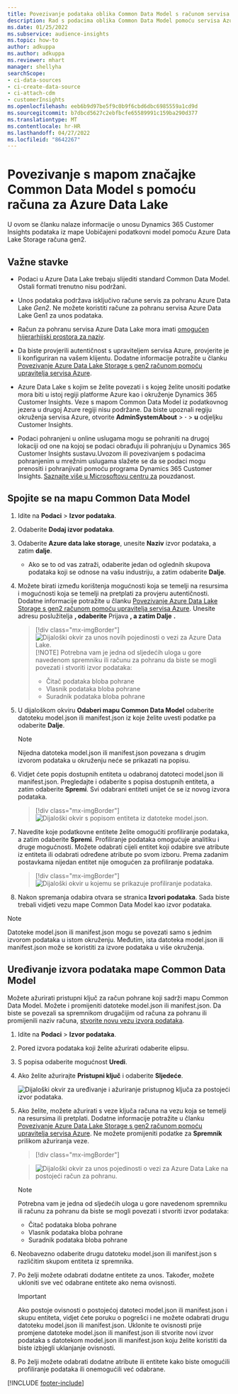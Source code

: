 ```yaml
---
title: Povezivanje podataka oblika Common Data Model s računom servisa Azure Data Lake
description: Rad s podacima oblika Common Data Model pomoću servisa Azure Data Lake Storage.
ms.date: 01/25/2022
ms.subservice: audience-insights
ms.topic: how-to
author: adkuppa
ms.author: adkuppa
ms.reviewer: mhart
manager: shellyha
searchScope:
- ci-data-sources
- ci-create-data-source
- ci-attach-cdm
- customerInsights
ms.openlocfilehash: eeb6b9d97be5f9c0b9f6cbd6dbc6985559a1cd9d
ms.sourcegitcommit: b7dbcd5627c2ebfbcfe65589991c159ba290d377
ms.translationtype: MT
ms.contentlocale: hr-HR
ms.lasthandoff: 04/27/2022
ms.locfileid: "8642267"
---
```

# <a name="connect-to-a-common-data-model-folder-using-an-azure-data-lake-account"></a>Povezivanje s mapom značajke Common Data Model s pomoću računa za Azure Data Lake

U ovom se članku nalaze informacije o unosu Dynamics 365 Customer Insights podataka iz mape Uobičajeni podatkovni model pomoću Azure Data Lake Storage računa gen2.

## <a name="important-considerations"></a>Važne stavke

- Podaci u Azure Data Lake trebaju slijediti standard Common Data Model. Ostali formati trenutno nisu podržani.

- Unos podataka podržava isključivo račune servis za pohranu Azure Data Lake *Gen2*. Ne možete koristiti račune za pohranu servisa Azure Data Lake Gen1 za unos podataka.

- Račun za pohranu servisa Azure Data Lake mora imati [omogućen hijerarhijski prostora za naziv](/azure/storage/blobs/data-lake-storage-namespace).

- Da biste provjerili autentičnost s upraviteljem servisa Azure, provjerite je li konfiguriran na vašem klijentu. Dodatne informacije potražite u članku [Povezivanje Azure Data Lake Storage s gen2 računom pomoću upravitelja servisa Azure](connect-service-principal.md).

- Azure Data Lake s kojim se želite povezati i s kojeg želite unositi podatke mora biti u istoj regiji platforme Azure kao i okruženje Dynamics 365 Customer Insights. Veze s mapom Common Data Model iz podatkovnog jezera u drugoj Azure regiji nisu podržane. Da biste upoznali regiju okruženja servisa Azure, otvorite **AdminSystemAbout** > **·** > **u** odjeljku Customer Insights.

- Podaci pohranjeni u online uslugama mogu se pohraniti na drugoj lokaciji od one na kojoj se podaci obrađuju ili pohranjuju u Dynamics 365 Customer Insights sustavu.Uvozom ili povezivanjem s podacima pohranjenim u mrežnim uslugama slažete se da se podaci mogu prenositi i pohranjivati pomoću programa Dynamics 365 Customer Insights. [Saznajte više u Microsoftovu centru za](https://www.microsoft.com/trust-center) pouzdanost.

## <a name="connect-to-a-common-data-model-folder"></a>Spojite se na mapu Common Data Model

1. Idite na **Podaci** > **Izvor podataka**.

1. Odaberite **Dodaj izvor podataka**.

1. Odaberite **Azure data lake storage**, unesite **Naziv** izvor podataka, a zatim **dalje**.

   - Ako se to od vas zatraži, odaberite jedan od oglednih skupova podataka koji se odnose na vašu industriju, a zatim odaberite **Dalje**. 

1. Možete birati između korištenja mogućnosti koja se temelji na resursima i mogućnosti koja se temelji na pretplati za provjeru autentičnosti. Dodatne informacije potražite u članku [Povezivanje Azure Data Lake Storage s gen2 računom pomoću upravitelja servisa Azure](connect-service-principal.md). Unesite adresu poslužitelja **, odaberite** Prijava **, a zatim Dalje** **.**
   > [!div class="mx-imgBorder"]
   > ![Dijaloški okvir za unos novih pojedinosti o vezi za Azure Data Lake.](media/enter-new-storage-details.png)
   > [!NOTE]
   > Potrebna vam je jedna od sljedećih uloga u gore navedenom spremniku ili računu za pohranu da biste se mogli povezati i stvoriti izvor podataka:
   >  - Čitač podataka bloba pohrane
   >  - Vlasnik podataka bloba pohrane
   >  - Suradnik podataka bloba pohrane

1. U dijaloškom okviru **Odaberi mapu Common Data Model** odaberite datoteku model.json ili manifest.json iz koje želite uvesti podatke pa odaberite **Dalje**.
   > [!NOTE]
   > Nijedna datoteka model.json ili manifest.json povezana s drugim izvorom podataka u okruženju neće se prikazati na popisu.

1. Vidjet ćete popis dostupnih entiteta u odabranoj datoteci model.json ili manifest.json. Pregledajte i odaberite s popisa dostupnih entiteta, a zatim odaberite **Spremi**. Svi odabrani entiteti unijet će se iz novog izvora podataka.
   > [!div class="mx-imgBorder"]
   > ![Dijaloški okvir s popisom entiteta iz datoteke model.json.](media/review-entities.png)

8. Navedite koje podatkovne entitete želite omogućiti profiliranje podataka, a zatim odaberite **Spremi**. Profiliranje podataka omogućuje analitiku i druge mogućnosti. Možete odabrati cijeli entitet koji odabire sve atribute iz entiteta ili odabrati određene atribute po svom izboru. Prema zadanim postavkama nijedan entitet nije omogućen za profiliranje podataka.
   > [!div class="mx-imgBorder"]
   > ![Dijaloški okvir u kojemu se prikazuje profiliranje podataka.](media/dataprofiling-entities.png)

9. Nakon spremanja odabira otvara se stranica **Izvori podataka**. Sada biste trebali vidjeti vezu mape Common Data Model kao izvor podataka.

> [!NOTE]
> Datoteke model.json ili manifest.json mogu se povezati samo s jednim izvorom podataka u istom okruženju. Međutim, ista datoteka model.json ili manifest.json može se koristiti za izvore podataka u više okruženja.

## <a name="edit-a-common-data-model-folder-data-source"></a>Uređivanje izvora podataka mape Common Data Model

Možete ažurirati pristupni ključ za račun pohrane koji sadrži mapu Common Data Model. Možete i promijeniti datoteke model.json ili manifest.json. Da biste se povezali sa spremnikom drugačijim od računa za pohranu ili promijenili naziv računa, [stvorite novu vezu izvora podataka](#connect-to-a-common-data-model-folder).

1. Idite na **Podaci** > **Izvor podataka**.

2. Pored izvora podataka koji želite ažurirati odaberite elipsu.

3. S popisa odaberite mogućnost **Uredi**.

4. Ako želite ažurirajte **Pristupni ključ** i odaberite **Sljedeće**.

   ![Dijaloški okvir za uređivanje i ažuriranje pristupnog ključa za postojeći izvor podataka.](media/edit-access-key.png)

5. Ako želite, možete ažurirati s veze ključa računa na vezu koja se temelji na resursima ili pretplati. Dodatne informacije potražite u članku [Povezivanje Azure Data Lake Storage s gen2 računom pomoću upravitelja servisa Azure](connect-service-principal.md). Ne možete promijeniti podatke za **Spremnik** prilikom ažuriranja veze.
   > [!div class="mx-imgBorder"]

   > ![Dijaloški okvir za unos pojedinosti o vezi za Azure Data Lake na postojeći račun za pohranu.](media/enter-existing-storage-details.png)

   > [!NOTE]
   > Potrebna vam je jedna od sljedećih uloga u gore navedenom spremniku ili računu za pohranu da biste se mogli povezati i stvoriti izvor podataka:
   >  - Čitač podataka bloba pohrane
   >  - Vlasnik podataka bloba pohrane
   >  - Suradnik podataka bloba pohrane


6. Neobavezno odaberite drugu datoteku model.json ili manifest.json s različitim skupom entiteta iz spremnika.

7. Po želji možete odabrati dodatne entitete za unos. Također, možete ukloniti sve već odabrane entitete ako nema ovisnosti.

   > [!IMPORTANT]
   > Ako postoje ovisnosti o postojećoj datoteci model.json ili manifest.json i skupu entiteta, vidjet ćete poruku o pogrešci i ne možete odabrati drugu datoteku model.json ili manifest.json. Uklonite te ovisnosti prije promjene datoteke model.json ili manifest.json ili stvorite novi izvor podataka s datotekom model.json ili manifest.json koju želite koristiti da biste izbjegli uklanjanje ovisnosti.

8. Po želji možete odabrati dodatne atribute ili entitete kako biste omogućili profiliranje podataka ili onemogućili već odabrane.   


[!INCLUDE [footer-include](includes/footer-banner.md)]
